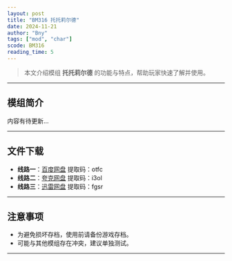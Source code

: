 ```yaml
---
layout: post
title: "BM316 托托莉尔德"
date: 2024-11-21
author: "Bny"
tags: ["mod", "char"]
scode: BM316
reading_time: 5
---
```


> 本文介绍模组 **托托莉尔德** 的功能与特点，帮助玩家快速了解并使用。

---

## 模组简介

内容有待更新...

---


## 文件下载
- **线路一**：[百度网盘](https://pan.baidu.com/s/1363zo5PCSxeBmSX4z_xYsQ?pwd=otfc)  提取码：otfc  
- **线路二**：[夸克网盘](https://pan.quark.cn/s/8cb3c7ff75e1?pwd=i3ol)  提取码：i3ol  
- **线路三**：[迅雷网盘](https://pan.xunlei.com/s/VOCCbTjFZsozzZ6-eMzyFKOHA1?pwd=fgsr)  提取码：fgsr  

---

## 注意事项
- 为避免损坏存档，使用前请备份游戏存档。
- 可能与其他模组存在冲突，建议单独测试。

---

